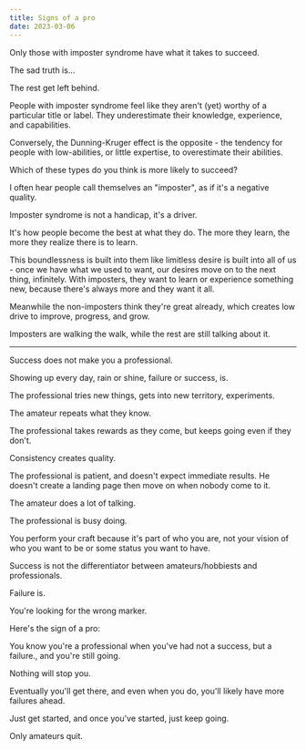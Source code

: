 ```yaml
---
title: Signs of a pro
date: 2023-03-06
---
```


Only those with imposter syndrome have what it takes to succeed.

The sad truth is...

The rest get left behind.

People with imposter syndrome feel like they aren't (yet) worthy of a particular title or label. They underestimate their knowledge, experience, and capabilities.

Conversely, the Dunning-Kruger effect is the opposite - the tendency for people with low-abilities, or little expertise, to overestimate their abilities.

Which of these types do you think is more likely to succeed?

I often hear people call themselves an "imposter", as if it's a negative quality.

Imposter syndrome is not a handicap, it's a driver.

It's how people become the best at what they do. The more they learn, the more they realize there is to learn.

This boundlessness is built into them like limitless desire is built into all of us - once we have what we used to want, our desires move on to the next thing, infinitely. With imposters, they want to learn or experience something new, because there's always more and they want it all.

Meanwhile the non-imposters think they're great already, which creates low drive to improve, progress, and grow.

Imposters are walking the walk, while the rest are still talking about it.


---

Success does not make you a professional.

Showing up every day, rain or shine, failure or success, is.

The professional tries new things, gets into new territory, experiments.

The amateur repeats what they know.

The professional takes rewards as they come, but keeps going even if they don't.

Consistency creates quality.

The professional is patient, and doesn't expect immediate results. He doesn't create a landing page then move on when nobody come to it.

The amateur does a lot of talking.

The professional is busy doing.



You perform your craft because it's part of who you are, not your vision of who you want to be or some status you want to have.

Success is not the differentiator between amateurs/hobbiests and professionals.

Failure is.


You're looking for the wrong marker.

Here's the sign of a pro:

You know you're a professional when you've had not a success, but a failure., and you're still going.

Nothing will stop you.

Eventually you'll get there, and even when you do, you'll likely have more failures ahead.

Just get started, and once you've started, just keep going. 

Only amateurs quit.
